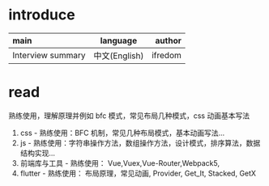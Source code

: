 # introduce

| main              |   language    |  author |
| :---------------- | :-----------: | ------: |
| Interview summary | 中文(English) | ifredom |

# read

熟练使用，理解原理并例如 bfc 模式，常见布局几种模式，css 动画基本写法

1. css - 熟练使用：BFC 机制，常见几种布局模式，基本动画写法...
2. js - 熟练使用：字符串操作方法，数组操作方法，设计模式，排序算法，数据结构实现...
3. 前端库与工具 - 熟练使用： Vue,Vuex,Vue-Router,Webpack5,
4. flutter - 熟练使用： 布局原理，常见动画, Provider, Get_It, Stacked, GetX
